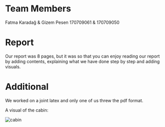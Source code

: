 # Team Members
Fatma Karadağ & Gizem Pesen
170709061 & 170709050



# Report

Our report was 8 pages, but it was so that you can enjoy reading our report by adding contents, explaining what we have done step by step and adding visuals.

# Additional

We worked on a joint latex and only one of us threw the pdf format.


 A visual of the cabin:

![cabin](https://user-images.githubusercontent.com/64332825/105533813-b2223680-5cfd-11eb-8b7b-541b1c8a3a85.PNG)
